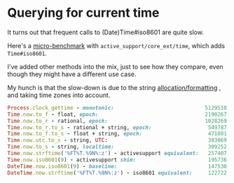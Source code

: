 # Querying for current time

It turns out that frequent calls to (Date)Time#iso8601 are quite slow.

Here's a [micro-benchmark](./bench.rb) with
`active_support/core_ext/time`, which adds `Time#iso8601`.

I've added other methods into the mix, just to see how they compare,
even though they might have a different use case.

My hunch is that the slow-down is due to the string
[allocation/formatting](https://github.com/ruby/ruby/blob/eb6eb1d4e8572fffd7bce6789eb8e87669293eef/ext/date/date_core.c#L8762)
, and taking time zones into account.

```ruby
Process.clock_gettime - monotonic:                             5129510.3 i/s
Time.now.to_f - float, epoch:                                  2190267.0 i/s - 2.34x  slower
Time.now.to_r - rational, epoch:                               1028269.1 i/s - 4.99x  slower
Time.now.to_r.to_s - rational + string, epoch:                  549787.2 i/s - 9.33x  slower
Time.now.to_f.to_s - float + string, epoch:                     471081.9 i/s - 10.89x  slower
Time.now.utc.to_s - string, UTC:                                383069.4 i/s - 13.39x  slower
Time.now.to_s - string, localtime:                              309252.1 i/s - 16.59x  slower
Time.now.strftime('%FT%T.%9N%:z') - activesupport equivalent:   257407.9 i/s - 19.93x  slower
Time.now.iso8601(9) - activesupport shim:                       195736.0 i/s - 26.21x  slower
DateTime.now.iso8601(9) - baseline:                             147530.0 i/s - 34.77x  slower
DateTime.now.strftime('%FT%T.%9N%:z') - iso8601 equivalent:     122722.3 i/s - 41.80x  slower
```
